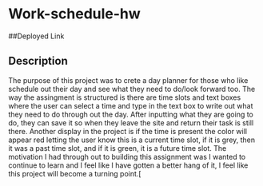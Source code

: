 # Work-schedule-hw

##Deployed Link


## Description
The purpose of this project was to crete a day planner for those who like schedule out their day and see what they need to do/look forward too. The way the assingment is structured is there are time slots and text boxes where the user can select a time and type in the text box to write out what they need to do through out the day. After inputting what they are going to do, they can save it so when they leave the site and return their task is still there. Another display in the project is if the time is present the color will appear red letting the user know this is a current time slot, if it is grey, then it was a past time slot, and if it is green, it is a future time slot. The motivation I had through out to building this assignment was I wanted to continue to learn and I feel like I have gotten a better hang of it, I feel like this project will become a turning point.[

